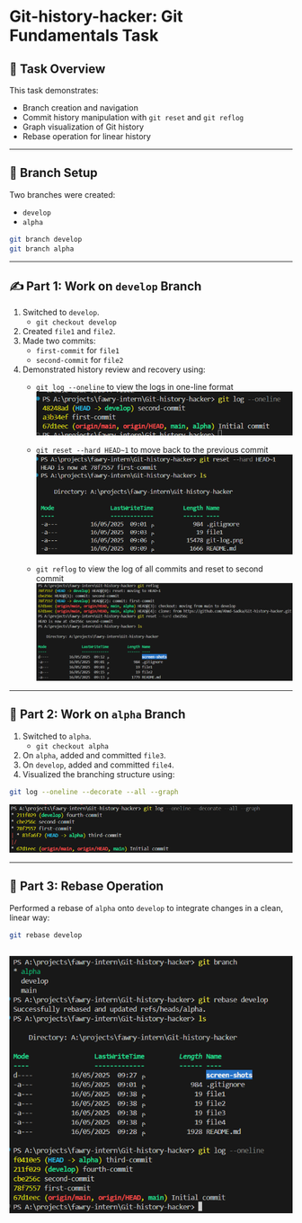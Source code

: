 # Git-history-hacker: Git Fundamentals Task

## 📘 Task Overview

This task demonstrates:
- Branch creation and navigation
- Commit history manipulation with `git reset` and `git reflog`
- Graph visualization of Git history
- Rebase operation for linear history

---

## 🌱 Branch Setup

Two branches were created:
- `develop`
- `alpha`

```bash
git branch develop
git branch alpha
```

---

## ✍️ Part 1: Work on `develop` Branch

1. Switched to `develop`.
   - `git checkout develop`
2. Created `file1` and `file2`.
3. Made two commits:
   - `first-commit` for `file1`
   - `second-commit` for `file2`
4. Demonstrated history review and recovery using:
   - `git log --oneline` to view the logs in one-line format
  ![alt text](screen-shots/git-log.png)

   - `git reset --hard HEAD~1`  to move back to the previous commit
   ![alt text](screen-shots/reset-pre.png)
   
   - `git reflog` to view the log of all commits and reset to second commit
   ![alt text](screen-shots/reflog.png)

---

## 🌿 Part 2: Work on `alpha` Branch

1. Switched to `alpha`.
   - `git checkout alpha`
2. On `alpha`, added and committed `file3`.
3. On `develop`, added and committed `file4`.
4. Visualized the branching structure using:

```bash
git log --oneline --decorate --all --graph
```
![alt text](screen-shots/git-alllogs-on-alpha.png)

---

## 🔁 Part 3: Rebase Operation

Performed a rebase of `alpha` onto `develop` to integrate changes in a clean, linear way:

```bash
git rebase develop
```
![alt text](screen-shots/rebase.png)
---

